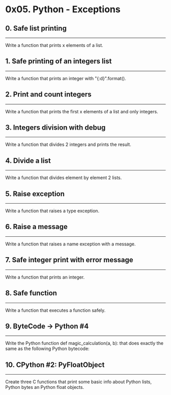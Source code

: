 # 0x05. Python - Exceptions
## 0. Safe list printing
***
Write a function that prints x elements of a list.

## 1. Safe printing of an integers list
***
Write a function that prints an integer with "{:d}".format().

## 2. Print and count integers
***
Write a function that prints the first x elements of a list and only integers.

## 3. Integers division with debug
***
Write a function that divides 2 integers and prints the result.

## 4. Divide a list
***
Write a function that divides element by element 2 lists.

## 5. Raise exception
***
Write a function that raises a type exception.

## 6. Raise a message
***
Write a function that raises a name exception with a message.

## 7. Safe integer print with error message
***
Write a function that prints an integer.

## 8. Safe function
***
Write a function that executes a function safely.  

## 9. ByteCode -> Python #4
***
Write the Python function def magic_calculation(a, b): that does exactly the same as the following Python bytecode:

## 10. CPython #2: PyFloatObject
***
Create three C functions that print some basic info about Python lists, Python bytes an Python float objects.

